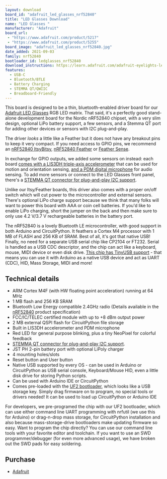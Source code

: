 ```yaml
---
layout: download
board_id: "adafruit_led_glasses_nrf52840"
title: "LED Glasses Download"
name: "LED Glasses "
manufacturer: "Adafruit"
board_url:
 - "https://www.adafruit.com/product/5217"
 - "https://www.adafruit.com/product/5255"
board_image: "adafruit_led_glasses_nrf52840.jpg"
date_added: 2021-09-03
family: nrf52840
bootloader_id: ledglasses_nrf52840
download_instructions: https://learn.adafruit.com/adafruit-eyelights-led-glasses-and-driver/circuitpython
features:
  - USB-C
  - Bluetooth/BTLE
  - Battery Charging
  - STEMMA QT/QWIIC
  - Breadboard-Friendly
---
```


This board is designed to be a thin, bluetooth-enabled driver board for our [Adafruit LED Glasses](https://www.adafruit.com/product/5210) RGB LED matrix. That said, it's a perfectly good stand-alone development board for the Nordic nRF52840 chipset, with a very slim design, optional LiPo battery support, a few sensors, and a Stemma QT port for adding other devices or sensors with I2C plug-and-play.

The driver *looks* a little like a Feather but it does not have any breakout pins to keep it very compact. If you need access to GPIO pins, we recommend an [nRF52840 ItsyBitsy](https://www.adafruit.com/product/4481), [nRF52840 Feather](https://www.adafruit.com/product/4062) or [Feather Sense](https://www.adafruit.com/product/4516).

In exchange for GPIO outputs, we added some sensors on instead: each board [comes with a LIS3DH triple-axis accelerometer](https://www.adafruit.com/product/2809) that can be used for motion and orientation sensing, [and a PDM digital microphone](https://www.adafruit.com/product/3492) for audio sensing. To add more sensors or connect to the LED Glasses front panel, there's a [STEMMA QT connector for plug-and-play I2C support](https://www.adafruit.com/category/1018).

Unlike our Itsy/Feather boards, this driver also comes with a proper on/off switch which will cut power to the microcontroller and external sensors. There's optional LiPo charge support because we think that many folks will want to power this board with AAA or coin cell batteries. If you'd like to enable LiPo charging, short the jumper on the back and then make sure to only use 4.2 V/3.7 V rechargeable batteries in the battery port.

The nRF52840 is a lovely Bluetooth LE microcontroller, with good support in both Arduino and CircuitPython. It feathers a Cortex M4 processor with 1 MB of FLASH and 256 KB of SRAM. Best of all, it's got that native USB! Finally, no need for a separate USB serial chip like CP2104 or FT232. Serial is handled as a USB CDC descriptor, and the chip can act like a keyboard, mouse, MIDI device or even disk drive. [This chip has TinyUSB support](https://github.com/adafruit/Adafruit_TinyUSB_Arduino) - that means you can use it with Arduino as a native USB device and act as UART (CDC), HID, Mass Storage, MIDI and more!

## Technical details

- ARM Cortex M4F (with HW floating point acceleration) running at 64 MHz
- 1 MB flash and 256 KB SRAM
- Bluetooth Low Energy compatible 2.4GHz radio (Details available in the [nRF52840](https://www.nordicsemi.com/Products/Low-power-short-range-wireless/nRF52840) product specification)
- FCC/IC/TELEC certified module with up to +8 dBm output power
- 2 MB external QSPI flash for CircuitPython file storage
- Built in LIS3DH accelerometer and PDM microphone
- Red LED for general purpose blinking, plus a tiny NeoPixel for colorful feedback
- [STEMMA QT connector for plug-and-play I2C support](https://www.adafruit.com/category/1018).
- JST PH 2-pin battery port with optional LiPoly charger
- 4 mounting holes/slots
- Reset button and User button
- Native USB supported by every OS - can be used in Arduino or CircuitPython as USB serial console, Keyboard/Mouse HID, even a little disk drive for storing Python scripts.
- Can be used with Arduino IDE or CircuitPython
- Comes pre-loaded with the [UF2 bootloader](https://learn.adafruit.com/adafruit-metro-m0-express-designed-for-circuitpython/uf2-bootloader), which looks like a USB storage key. Simply drag firmware on to program, no special tools or drivers needed! It can be used to load up CircuitPython or Arduino IDE

For developers, we pre-programed the chip with our UF2 bootloader, which can use either command line UART programming with nrfutil (we use this for Arduino) or drag-n-drop mass storage, for CircuitPython installation and also because mass-storage-drive bootloaders make updating firmware so easy. Want to program the chip directly? You can use our command line tools with your favorite editor and toolchain. If you want to use an SWD programmer/debugger (for even more advanced usage), we have broken out the SWD pads for easy soldering.

## Purchase

* [Adafruit](https://www.adafruit.com/product/5217)
